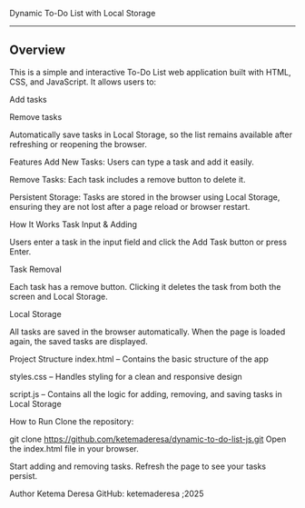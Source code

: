 Dynamic To-Do List with Local Storage
__________________________________________________________________________________________________________________
Overview
---------------------------------------------------------------------------------------------------------------------
This is a simple and interactive To-Do List web application built with HTML, CSS, and JavaScript.
It allows users to:

Add tasks

Remove tasks

Automatically save tasks in Local Storage, so the list remains available after refreshing or reopening the browser.

Features
Add New Tasks: Users can type a task and add it easily.

Remove Tasks: Each task includes a remove button to delete it.

Persistent Storage: Tasks are stored in the browser using Local Storage, ensuring they are not lost after a page reload or browser restart.

How It Works
Task Input & Adding

Users enter a task in the input field and click the Add Task button or press Enter.

Task Removal

Each task has a remove button. Clicking it deletes the task from both the screen and Local Storage.

Local Storage

All tasks are saved in the browser automatically. When the page is loaded again, the saved tasks are displayed.

Project Structure
index.html – Contains the basic structure of the app

styles.css – Handles styling for a clean and responsive design

script.js – Contains all the logic for adding, removing, and saving tasks in Local Storage

How to Run
Clone the repository:

git clone https://github.com/ketemaderesa/dynamic-to-do-list-js.git
Open the index.html file in your browser.

Start adding and removing tasks. Refresh the page to see your tasks persist.

Author
Ketema Deresa
GitHub: ketemaderesa ;2025